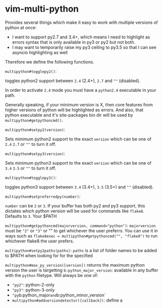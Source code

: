 vim-multi-python
================

Provides several things which make it easy to work with multiple versions of python at once:

* I want to support py2.7 and 3.4+, which means I need to highlight as errors
  syntax that is only available in py3 or py2 but not both.
* I may want to temporarily raise my py3 ceiling to py3.5 so that I can see
  asyncio highlighting as well

Therefore we define the following functions.

`multipython#togglepy2()`:

toggles python2 support between `2.4` (2.4+), `2.7` and `""` (disabled).

In order to activate `2.4` mode you must have a `python2.4` executable in your
path.

Generally speaking, if your minimum version is X, then core features from
higher versions of python will be highlighted as errors. And also, that python
executable and it's site-packages bin dir will be used by
`multipython#getpythoncmd()`.

`multipython#setpy2(version)`:

Sets minimum python2 support to the exact `version` which can be one of `2.4` `2.7` or `""` to turn it off.

`multipython#setpy3(version)`:

Sets minimum python3 support to the exact `version` which can be one of `3.4` `3.5` or `""` to turn it off.

`multipython#togglepy3()`:

toggles python3 support between `3.4` (3.4+), `3.5` (3.5+) and `""` (disabled).

`multipython#setpreferredpy(number)`:

`number` can be `2` or `3`. If your buffer has both py2 and py3 support, this
dictates which python version will be used for commands like `flake8`. Defaults to `3`. Your $PATH

`multipython#getpythoncmd(majorversion, command="python")`:
`majorversion` must be `"2"` or `"3"` or "" to get whichever the user preferrs.
You can use it in ways such as `flake8exec = multipython#getpythoncmd("",
"flake8")` to run whichever flake8 the user prefers.

`multipython#setpy2paths(paths)`:
`paths` is a list of folder names to be added to $PATH when looking for for the specified

`multipython#max_py_version([version])` returns the maximum python version the user is targetting
`b:python_major_version`: available in any buffer with the `python` filetype.
Will always be one of:

* `"py2"`: python-2-only
* `"py3"`: python-3-only
* `"py`b:python_major` and `b:python_minor_version`
* `multipython#addversiondetector([callback])`: define a 
    
